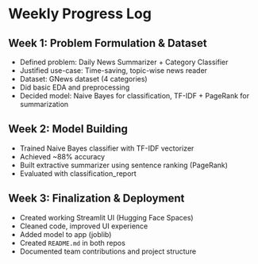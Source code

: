 # Weekly Progress Log

## Week 1: Problem Formulation & Dataset
- Defined problem: Daily News Summarizer + Category Classifier
- Justified use-case: Time-saving, topic-wise news reader
- Dataset: GNews dataset (4 categories)
- Did basic EDA and preprocessing
- Decided model: Naive Bayes for classification, TF-IDF + PageRank for summarization

## Week 2: Model Building
- Trained Naive Bayes classifier with TF-IDF vectorizer
- Achieved ~88% accuracy
- Built extractive summarizer using sentence ranking (PageRank)
- Evaluated with classification_report

## Week 3: Finalization & Deployment
- Created working Streamlit UI (Hugging Face Spaces)
- Cleaned code, improved UI experience
- Added model to app (joblib)
- Created `README.md` in both repos
- Documented team contributions and project structure
